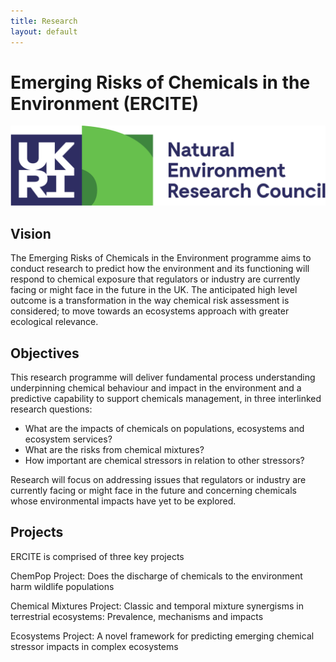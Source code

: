 ```yaml
---
title: Research
layout: default
---
```


# Emerging Risks of Chemicals in the  Environment (ERCITE)

![](/assets/img/UKRI_NER_Council-Logo_Horiz-RGB.png)

## Vision
The Emerging Risks of Chemicals in the Environment programme aims to conduct research to predict how the environment and its functioning will respond to chemical exposure that regulators or industry are currently facing or might face in the future in the UK.  The anticipated high level outcome is a transformation in the way chemical risk assessment is considered; to move towards an ecosystems approach with greater ecological relevance.  

## Objectives
This research programme will deliver fundamental process understanding underpinning chemical behaviour and impact in the environment and a predictive capability to support chemicals management, in three interlinked research questions:
  * What are the impacts of chemicals on populations, ecosystems and ecosystem services?
  * What are the risks from chemical mixtures?
  * How important are chemical stressors in relation to other stressors?

Research will focus on addressing issues that regulators or industry are currently facing or might face in the future and concerning chemicals whose environmental impacts have yet to be explored.

## Projects

ERCITE is comprised of three key projects

ChemPop Project: Does the discharge of chemicals to the environment harm wildlife populations

Chemical Mixtures Project: Classic and temporal mixture synergisms in terrestrial ecosystems: Prevalence, mechanisms and impacts

Ecosystems Project: A novel framework for predicting emerging chemical stressor impacts in complex ecosystems 
